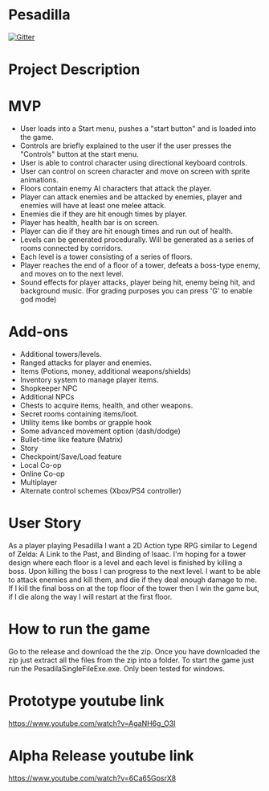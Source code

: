 # Pesadilla

[![Gitter](https://badges.gitter.im/Join%20Chat.svg)](https://gitter.im/PesadillaGame/Lobby?utm_source=badge&utm_medium=badge&utm_campaign=pr-badge&utm_content=badge)


# Project Description

# MVP
* User loads into a Start menu, pushes a "start button" and is loaded into the game.
* Controls are briefly explained to the user if the user presses the "Controls" button at the start menu.
* User is able to control character using directional keyboard controls.
* User can control on screen character and move on screen with sprite animations.
* Floors contain enemy AI characters that attack the player.
* Player can attack enemies and be attacked by enemies, player and enemies will have at least one melee attack.
* Enemies die if they are hit enough times by player.
* Player has health, health bar is on screen.
* Player can die if they are hit enough times and run out of health.
* Levels can be generated procedurally.  Will be generated as a series of rooms connected by corridors.
* Each level is a tower consisting of a series of floors.
* Player reaches the end of a floor of a tower, defeats a boss-type enemy, and moves on to the next level.
* Sound effects for player attacks, player being hit, enemy being hit, and background music. 
(For grading purposes you can press 'G' to enable god mode)

# Add-ons
* Additional towers/levels.
* Ranged attacks for player and enemies.
* Items (Potions, money, additional weapons/shields)
* Inventory system to manage player items.
* Shopkeeper NPC
* Additional NPCs
* Chests to acquire items, health, and other weapons.
* Secret rooms containing items/loot.
* Utility items like bombs or grapple hook
* Some advanced movement option (dash/dodge)
* Bullet-time like feature (Matrix)
* Story
* Checkpoint/Save/Load feature
* Local Co-op
* Online Co-op
* Multiplayer
* Alternate control schemes (Xbox/PS4 controller)

# User Story
As a player playing Pesadilla I want a 2D Action type RPG similar to Legend of Zelda: A Link to the Past, and Binding of Isaac. I'm hoping for a tower design where each floor is a level and each level is finished by killing a boss. Upon killing the boss I can progress to the next level. I want to be able to attack enemies and kill them, and die if they deal enough damage to me. If I kill the final boss on at the top floor of the tower then I win the game but, if I die along the way I will restart at the first floor.

# How to run the game 
Go to the release and download the the zip. Once you have downloaded the zip just extract all the files from the zip into a folder. To start the game just run the PesadilaSingleFileExe.exe. Only been tested for windows. 

# Prototype youtube link
https://www.youtube.com/watch?v=AgaNH6g_O3I

# Alpha Release youtube link
https://www.youtube.com/watch?v=6Ca65GpsrX8

